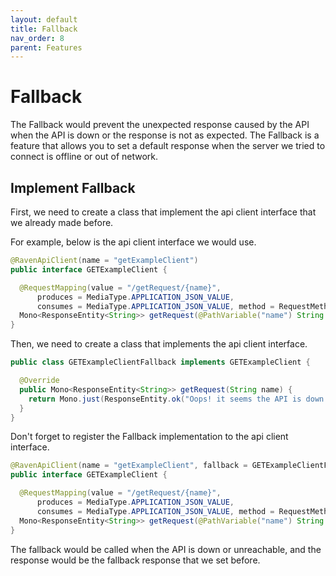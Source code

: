 ```yaml
---
layout: default
title: Fallback
nav_order: 8
parent: Features
---
```


# Fallback

The Fallback would prevent the unexpected response caused by the API when the API is down or the response is not as expected. The Fallback is a feature that allows you to set a default response when the server we tried to connect is offline or out of network.

## Implement Fallback

First, we need to create a class that implement the api client interface that we already made before.

For example, below is the api client interface we would use.

```java
@RavenApiClient(name = "getExampleClient")
public interface GETExampleClient {

  @RequestMapping(value = "/getRequest/{name}",
      produces = MediaType.APPLICATION_JSON_VALUE,
      consumes = MediaType.APPLICATION_JSON_VALUE, method = RequestMethod.GET)
  Mono<ResponseEntity<String>> getRequest(@PathVariable("name") String name);
}
```

Then, we need to create a class that implements the api client interface.

```java
public class GETExampleClientFallback implements GETExampleClient {

  @Override
  public Mono<ResponseEntity<String>> getRequest(String name) {
    return Mono.just(ResponseEntity.ok("Oops! it seems the API is down or unreachable"));
  }
}
```

Don't forget to register the Fallback implementation to the api client interface.

```java
@RavenApiClient(name = "getExampleClient", fallback = GETExampleClientFallback.class)
public interface GETExampleClient {

  @RequestMapping(value = "/getRequest/{name}",
      produces = MediaType.APPLICATION_JSON_VALUE,
      consumes = MediaType.APPLICATION_JSON_VALUE, method = RequestMethod.GET)
  Mono<ResponseEntity<String>> getRequest(@PathVariable("name") String name);
}
```

The fallback would be called when the API is down or unreachable, and the response would be the fallback response that we set before.